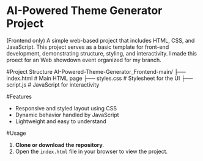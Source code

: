 # AI-Powered Theme Generator Project
(Frontend only)
A simple web-based project that includes HTML, CSS, and JavaScript. This project serves as a basic template for front-end development, demonstrating structure, styling, and interactivity.
I made this proect for an Web showdown event organized for my branch.

#Project Structure
AI-Powered-Theme-Generator_Frontend-main/
├── index.html # Main HTML page
├── styles.css # Stylesheet for the UI
├── script.js # JavaScript for interactivity


#Features
- Responsive and styled layout using CSS
- Dynamic behavior handled by JavaScript
- Lightweight and easy to understand

#Usage
1. **Clone or download the repository**.
2. Open the `index.html` file in your browser to view the project.

